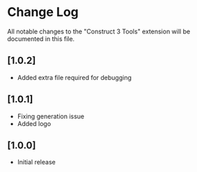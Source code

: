 # Change Log

All notable changes to the "Construct 3 Tools" extension will be documented in this file.


## [1.0.2]
- Added extra file required for debugging
## [1.0.1]
- Fixing generation issue
- Added logo
## [1.0.0]
- Initial release